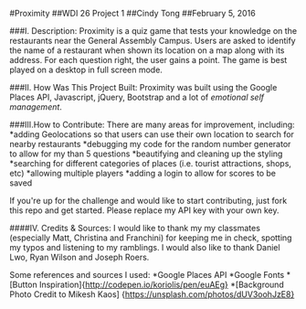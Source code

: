 #Proximity
##WDI 26 Project 1
##Cindy Tong 
##February 5, 2016

###I. Description:
Proximity is a quiz game that tests your knowledge on the restaurants near the General Assembly Campus. Users are asked to identify the name of a restaurant when shown its location on a map along with its address. For each question right, the user gains a point. The game is best played on a desktop in full screen mode. 


###II. How Was This Project Built:
Proximity was built using the Google Places API, Javascript, jQuery, Bootstrap and a lot of *emotional self management*. 


###III.How to Contribute:
There are many areas for improvement, including:
*adding Geolocations so that users can use their own location to search for nearby restaurants
*debugging my code for the random number generator to allow for my than 5 questions
*beautifying and cleaning up the styling
*searching for different categories of places (i.e. tourist attractions, shops, etc)
*allowing multiple players
*adding a login to allow for scores to be saved

If you're up for the challenge and would like to start contributing, just fork this repo and get started. Please replace my API key with your own key.


####IV. Credits & Sources:
I would like to thank my my classmates (especially Matt, Christina and Franchini) for keeping me in check, spotting my typos and listening to my ramblings. I would also like to thank Daniel Lwo, Ryan Wilson and Joseph Roers.

Some references and sources I used: 
*Google Places API
*Google Fonts
*[Button Inspiration]{http://codepen.io/koriolis/pen/euAEg}
*[Background Photo Credit to Mikesh Kaos] {https://unsplash.com/photos/dUV3oohJzE8}

